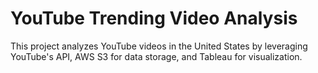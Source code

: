 # YouTube Trending Video Analysis
This project analyzes YouTube videos in the United States by leveraging YouTube's API, AWS S3 for data storage, and Tableau for visualization.
